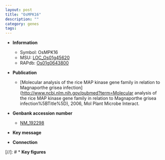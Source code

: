 ```yaml
---
layout: post
title: "OsMPK16"
description: ""
category: genes
tags: 
---
```


* **Information**  
    + Symbol: OsMPK16  
    + MSU: [LOC_Os01g45620](http://rice.plantbiology.msu.edu/cgi-bin/ORF_infopage.cgi?orf=LOC_Os01g45620)  
    + RAPdb: [Os01g0643800](http://rapdb.dna.affrc.go.jp/viewer/gbrowse_details/irgsp1?name=Os01g0643800)  

* **Publication**  
    + [Molecular analysis of the rice MAP kinase gene family in relation to Magnaporthe grisea infection](http://www.ncbi.nlm.nih.gov/pubmed?term=Molecular analysis of the rice MAP kinase gene family in relation to Magnaporthe grisea infection%5BTitle%5D), 2006, Mol Plant Microbe Interact.

* **Genbank accession number**  
    + [NM_192298](http://www.ncbi.nlm.nih.gov/nuccore/NM_192298)

* **Key message**  

* **Connection**  

[//]: # * **Key figures**  


